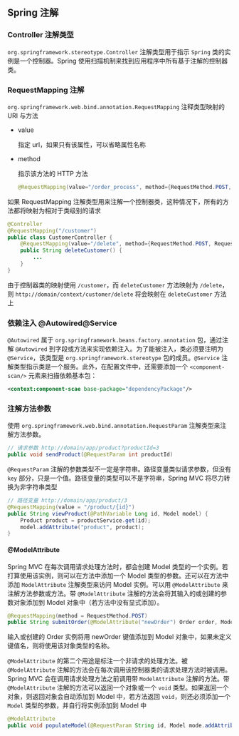 ## Spring 注解

### Controller 注解类型

`org.springframework.stereotype.Controller` 注解类型用于指示 `Spring` 类的实例是一个控制器。Spring 使用扫描机制来找到应用程序中所有基于注解的控制器类。

### RequestMapping 注解

`org.springframework.web.bind.annotation.RequestMapping` 注释类型映射的 URI 与方法

* value

  指定 url，如果只有该属性，可以省略属性名称

* method

  指示该方法的 HTTP 方法

  ```java
  @RequestMapping(value="/order_process", method={RequestMethod.POST, RequestMethod.PUT)
  ```

如果 RequestMapping 注解类型用来注解一个控制器类，这种情况下，所有的方法都将映射为相对于类级别的请求

```java
@Controller
@RequestMapping("/customer")
public class CustomerController {
	@RequestMapping(value="/delete", method={RequestMethod.POST, RequestMethod.PUT})
	public String deleteCustomer() {
		...
	}
}
```

由于控制器类的映射使用 `/customer`，而 `deleteCustomer` 方法映射为 `/delete`，则 `http://domain/context/customer/delete` 将会映射在 `deleteCustomer` 方法上

### 依赖注入 @Autowired@Service

`@Autowired` 属于 `org.springframework.beans.factory.annotation` 包，通过注解 `@Autowired` 到字段或方法来实现依赖注入。为了能被注入，类必须要注明为 `@Service`，该类型是 `org.springframework.stereotype` 包的成员。`@Service` 注解类型指示类是一个服务。此外，在配置文件中，还需要添加一个 `<component-scan/>` 元素来扫描依赖基本包：

```xml
<context:component-scae base-package="dependencyPackage"/>
```

### 注解方法参数

使用 `org.springframework.web.bind.annotation.RequestParam` 注解类型来注解方法参数。

```java
// 请求参数 http://domain/app/product?productId=3
public void sendProduct(@RequestParam int productId)
```

`@RequestParam` 注解的参数类型不一定是字符串。路径变量类似请求参数，但没有 `key` 部分，只是一个值。路径变量的类型可以不是字符串，Spring MVC 将尽力转换为非字符串类型

```java
// 路径变量 http://domain/app/product/3
@RequestMapping(value = "/product/{id}")
public String viewProduct(@PathVariable Long id, Model model) {
	Product product = productService.get(id);
	model.addAttribute("product", product);
}
```

#### @ModelAttribute

Spring MVC  在每次调用请求处理方法时，都会创建 Model 类型的一个实例。若打算使用该实例，则可以在方法中添加一个 Model 类型的参数。还可以在方法中添加 `ModelAttribute` 注解类型来访问 Model 实例。可以用 `@ModelAttribute` 来注解方法参数或方法。带 `@ModelAttribute` 注解的方法会将其输入的或创建的参数对象添加到 Model 对象中（若方法中没有显式添加）。

```java
@RequestMapping(method = RequestMethod.POST)
public String submitOrder(@ModelAttribute("newOrder") Order order, Model model) {}
```

输入或创建的 Order 实例将用 newOrder 键值添加到 Model 对象中，如果未定义键值名，则将使用该对象类型的名称。

`@ModelAttribute` 的第二个用途是标注一个非请求的处理方法。被 `@ModelAttribute` 注解的方法会在每次调用该控制器类的请求处理方法时被调用。Spring MVC 会在调用请求处理方法之前调用带 `ModelAttribute` 注解的方法。带 `@ModelAttribute` 注解的方法可以返回一个对象或一个 `void` 类型。如果返回一个对象，则返回对象会自动添加到 Model 中，若方法返回 `void`，则还必须添加一个 `Model` 类型的参数，并自行将实例添加到 Model 中

```java
@ModelAttribute
public void populateModel(@RequestParam String id, Model mode.addAttribute(new Account(id))) {}
```

